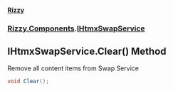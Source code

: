 #### [Rizzy](index 'index')
### [Rizzy.Components](Rizzy.Components 'Rizzy.Components').[IHtmxSwapService](Rizzy.Components.IHtmxSwapService 'Rizzy.Components.IHtmxSwapService')

## IHtmxSwapService.Clear() Method

Remove all content items from Swap Service

```csharp
void Clear();
```